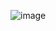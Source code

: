 ![image](https://user-images.githubusercontent.com/20998959/147888413-9c5ad494-ecaa-4305-bf67-cd2ea795c569.png)

